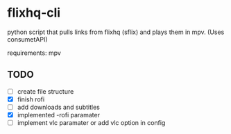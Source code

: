 # flixhq-cli
python script that pulls links from flixhq (sflix) and plays them in mpv. (Uses consumetAPI)


requirements: mpv



## TODO
- [ ] create file structure
- [x] finish rofi
- [ ] add downloads and subtitles
- [x] implemented -rofi paramater 
- [ ] implement vlc paramater or add vlc option in config
